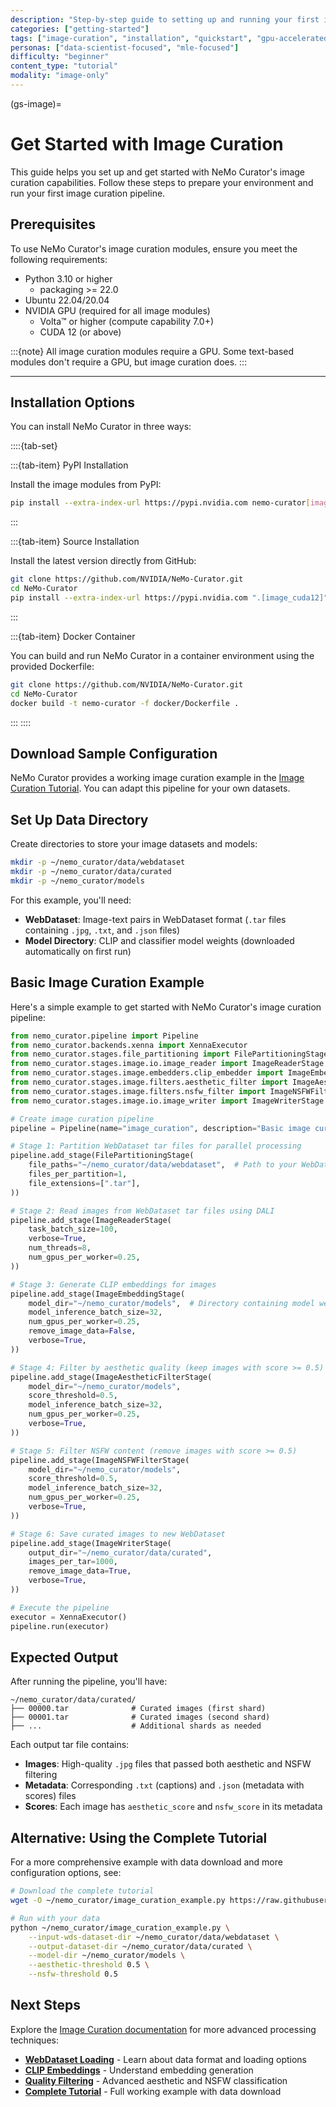 ```yaml
---
description: "Step-by-step guide to setting up and running your first image curation pipeline with NeMo Curator"
categories: ["getting-started"]
tags: ["image-curation", "installation", "quickstart", "gpu-accelerated", "embedding", "classification", "webdataset"]
personas: ["data-scientist-focused", "mle-focused"]
difficulty: "beginner"
content_type: "tutorial"
modality: "image-only"
---
```


(gs-image)=

# Get Started with Image Curation

This guide helps you set up and get started with NeMo Curator's image curation capabilities. Follow these steps to prepare your environment and run your first image curation pipeline.

## Prerequisites

To use NeMo Curator's image curation modules, ensure you meet the following requirements:

* Python 3.10 or higher
  * packaging >= 22.0
* Ubuntu 22.04/20.04
* NVIDIA GPU (required for all image modules)
  * Volta™ or higher (compute capability 7.0+)
  * CUDA 12 (or above)

:::{note}
All image curation modules require a GPU. Some text-based modules don't require a GPU, but image curation does.
:::

---

## Installation Options

You can install NeMo Curator in three ways:

::::{tab-set}

:::{tab-item} PyPI Installation

Install the image modules from PyPI:

```bash
pip install --extra-index-url https://pypi.nvidia.com nemo-curator[image_cuda12]
```

:::

:::{tab-item} Source Installation

Install the latest version directly from GitHub:

```bash
git clone https://github.com/NVIDIA/NeMo-Curator.git
cd NeMo-Curator
pip install --extra-index-url https://pypi.nvidia.com ".[image_cuda12]"
```

:::

:::{tab-item} Docker Container

You can build and run NeMo Curator in a container environment using the provided Dockerfile:

```bash
git clone https://github.com/NVIDIA/NeMo-Curator.git
cd NeMo-Curator
docker build -t nemo-curator -f docker/Dockerfile .
```

:::
::::

## Download Sample Configuration

NeMo Curator provides a working image curation example in the [Image Curation Tutorial](https://github.com/NVIDIA/NeMo-Curator/blob/main/tutorials/image/getting-started/image_curation_example.py). You can adapt this pipeline for your own datasets.

## Set Up Data Directory

Create directories to store your image datasets and models:

```bash
mkdir -p ~/nemo_curator/data/webdataset
mkdir -p ~/nemo_curator/data/curated
mkdir -p ~/nemo_curator/models
```

For this example, you'll need:

* **WebDataset**: Image-text pairs in WebDataset format (`.tar` files containing `.jpg`, `.txt`, and `.json` files)
* **Model Directory**: CLIP and classifier model weights (downloaded automatically on first run)

## Basic Image Curation Example

Here's a simple example to get started with NeMo Curator's image curation pipeline:

```python
from nemo_curator.pipeline import Pipeline
from nemo_curator.backends.xenna import XennaExecutor
from nemo_curator.stages.file_partitioning import FilePartitioningStage
from nemo_curator.stages.image.io.image_reader import ImageReaderStage
from nemo_curator.stages.image.embedders.clip_embedder import ImageEmbeddingStage
from nemo_curator.stages.image.filters.aesthetic_filter import ImageAestheticFilterStage
from nemo_curator.stages.image.filters.nsfw_filter import ImageNSFWFilterStage
from nemo_curator.stages.image.io.image_writer import ImageWriterStage

# Create image curation pipeline
pipeline = Pipeline(name="image_curation", description="Basic image curation with quality filtering")

# Stage 1: Partition WebDataset tar files for parallel processing
pipeline.add_stage(FilePartitioningStage(
    file_paths="~/nemo_curator/data/webdataset",  # Path to your WebDataset directory
    files_per_partition=1,
    file_extensions=[".tar"],
))

# Stage 2: Read images from WebDataset tar files using DALI
pipeline.add_stage(ImageReaderStage(
    task_batch_size=100,
    verbose=True,
    num_threads=8,
    num_gpus_per_worker=0.25,
))

# Stage 3: Generate CLIP embeddings for images
pipeline.add_stage(ImageEmbeddingStage(
    model_dir="~/nemo_curator/models",  # Directory containing model weights
    model_inference_batch_size=32,
    num_gpus_per_worker=0.25,
    remove_image_data=False,
    verbose=True,
))

# Stage 4: Filter by aesthetic quality (keep images with score >= 0.5)
pipeline.add_stage(ImageAestheticFilterStage(
    model_dir="~/nemo_curator/models",
    score_threshold=0.5,
    model_inference_batch_size=32,
    num_gpus_per_worker=0.25,
    verbose=True,
))

# Stage 5: Filter NSFW content (remove images with score >= 0.5)
pipeline.add_stage(ImageNSFWFilterStage(
    model_dir="~/nemo_curator/models",
    score_threshold=0.5,
    model_inference_batch_size=32,
    num_gpus_per_worker=0.25,
    verbose=True,
))

# Stage 6: Save curated images to new WebDataset
pipeline.add_stage(ImageWriterStage(
    output_dir="~/nemo_curator/data/curated",
    images_per_tar=1000,
    remove_image_data=True,
    verbose=True,
))

# Execute the pipeline
executor = XennaExecutor()
pipeline.run(executor)
```

## Expected Output

After running the pipeline, you'll have:

```text
~/nemo_curator/data/curated/
├── 00000.tar              # Curated images (first shard)
├── 00001.tar              # Curated images (second shard)
├── ...                    # Additional shards as needed
```

Each output tar file contains:

* **Images**: High-quality `.jpg` files that passed both aesthetic and NSFW filtering
* **Metadata**: Corresponding `.txt` (captions) and `.json` (metadata with scores) files
* **Scores**: Each image has `aesthetic_score` and `nsfw_score` in its metadata

## Alternative: Using the Complete Tutorial

For a more comprehensive example with data download and more configuration options, see:

```bash
# Download the complete tutorial
wget -O ~/nemo_curator/image_curation_example.py https://raw.githubusercontent.com/NVIDIA/NeMo-Curator/main/tutorials/image/getting-started/image_curation_example.py

# Run with your data
python ~/nemo_curator/image_curation_example.py \
    --input-wds-dataset-dir ~/nemo_curator/data/webdataset \
    --output-dataset-dir ~/nemo_curator/data/curated \
    --model-dir ~/nemo_curator/models \
    --aesthetic-threshold 0.5 \
    --nsfw-threshold 0.5
```

## Next Steps

Explore the [Image Curation documentation](image-overview) for more advanced processing techniques:

* **[WebDataset Loading](../curate-images/load-data/webdataset.md)** - Learn about data format and loading options
* **[CLIP Embeddings](../curate-images/process-data/embeddings/clip-embedder.md)** - Understand embedding generation
* **[Quality Filtering](../curate-images/process-data/classifiers/index.md)** - Advanced aesthetic and NSFW classification
* **[Complete Tutorial](https://github.com/NVIDIA/NeMo-Curator/blob/main/tutorials/image/getting-started/image_curation_example.py)** - Full working example with data download
